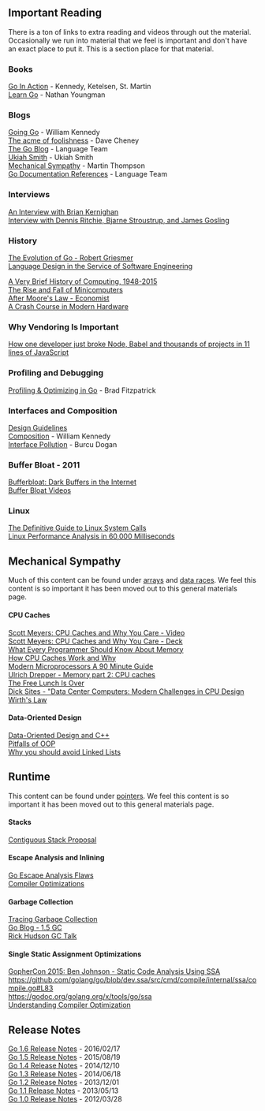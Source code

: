 ## Important Reading

There is a ton of links to extra reading and videos through out the material. Occasionally we run into material that we feel is important and don't have an exact place to put it. This is a section place for that material.

### Books

[Go In Action](https://www.manning.com/books/go-in-action) - Kennedy, Ketelsen, St. Martin  
[Learn Go](https://www.manning.com/books/learn-go) - Nathan Youngman

### Blogs

[Going Go](http://www.goinggo.net) - William Kennedy  
[The acme of foolishness](http://dave.cheney.net) - Dave Cheney  
[The Go Blog](https://blog.golang.org) - Language Team  
[Ukiah Smith](https://ukiahsmith.com) - Ukiah Smith  
[Mechanical Sympathy](http://mechanical-sympathy.blogspot.com) - Martin Thompson  
[Go Documentation References](https://golang.org/doc/#references) - Language Team

### Interviews

[An Interview with Brian Kernighan](http://www.cs.cmu.edu/~mihaib/kernighan-interview/index.html)  
[Interview with Dennis Ritchie, Bjarne Stroustrup, and James Gosling](http://www.gotw.ca/publications/c_family_interview.htm)

### History

[The Evolution of Go - Robert Griesmer](https://www.youtube.com/watch?v=0ReKdcpNyQg)  
[Language Design in the Service of Software Engineering](https://talks.golang.org/2012/splash.article)  

[A Very Brief History of Computing, 1948-2015](http://www.gresham.ac.uk/lectures-and-events/a-very-brief-history-of-computing-1948-2015)  
[The Rise and Fall of Minicomputers](http://ethw.org/Rise_and_Fall_of_Minicomputers)  
[After Moore's Law - Economist](http://www.economist.com/technology-quarterly/2016-03-12/after-moores-law)  
[A Crash Course in Modern Hardware](http://www.infoq.com/presentations/click-crash-course-modern-hardware#.VwoB63sl6no.twitter)  

### Why Vendoring Is Important

[How one developer just broke Node, Babel and thousands of projects in 11 lines of JavaScript](http://www.theregister.co.uk/2016/03/23/npm_left_pad_chaos)

### Profiling and Debugging

[Profiling & Optimizing in Go](https://www.youtube.com/watch?v=xxDZuPEgbBU) - Brad Fitzpatrick

### Interfaces and Composition

[Design Guidelines](design_guidelines.md)  
[Composition](http://www.goinggo.net/2014/05/methods-interfaces-and-embedded-types.html) - William Kennedy  
[Interface Pollution](https://medium.com/@rakyll/interface-pollution-in-go-7d58bccec275) - Burcu Dogan

### Buffer Bloat - 2011

[Bufferbloat: Dark Buffers in the Internet](https://www.youtube.com/watch?v=qbIozKVz73g)  
[Buffer Bloat Videos](http://www.bufferbloat.net/projects/cerowrt/wiki/Bloat-videos)

### Linux

[The Definitive Guide to Linux System Calls](http://blog.packagecloud.io/eng/2016/04/05/the-definitive-guide-to-linux-system-calls/#hardware-and-software)  
[Linux Performance Analysis in 60,000 Milliseconds](http://techblog.netflix.com/2015/11/linux-performance-analysis-in-60s.html)

## Mechanical Sympathy

Much of this content can be found under [arrays](../topics/arrays) and [data races](../topics/data_race). We feel this content is so important it has been moved out to this general materials page.

#### CPU Caches

[Scott Meyers: CPU Caches and Why You Care - Video](https://www.youtube.com/watch?v=WDIkqP4JbkE)  
[Scott Meyers: CPU Caches and Why You Care - Deck](http://www.aristeia.com/TalkNotes/codedive-CPUCachesHandouts.pdf)  
[What Every Programmer Should Know About Memory](http://www.akkadia.org/drepper/cpumemory.pdf)  
[How CPU Caches Work and Why](http://www.extremetech.com/extreme/188776-how-l1-and-l2-cpu-caches-work-and-why-theyre-an-essential-part-of-modern-chips)  
[Modern Microprocessors A 90 Minute Guide](http://www.lighterra.com/papers/modernmicroprocessors)  
[Ulrich Drepper - Memory part 2: CPU caches](http://lwn.net/Articles/252125)  
[The Free Lunch Is Over](http://www.gotw.ca/publications/concurrency-ddj.htm)  
[Dick Sites - "Data Center Computers: Modern Challenges in CPU Design](https://m.youtube.com/watch?feature=youtu.be&v=QBu2Ae8-8LM)  
[Wirth's Law](https://en.wikipedia.org/wiki/Wirth%27s_law)

#### Data-Oriented Design

[Data-Oriented Design and C++](https://www.youtube.com/watch?v=rX0ItVEVjHc)  
[Pitfalls of OOP](http://harmful.cat-v.org/software/OO_programming/_pdf/Pitfalls_of_Object_Oriented_Programming_GCAP_09.pdf)  
[Why you should avoid Linked Lists](https://www.youtube.com/watch?v=YQs6IC-vgmo)

## Runtime

This content can be found under [pointers](../topics/pointers). We feel this content is so important it has been moved out to this general materials page.

#### Stacks

[Contiguous Stack Proposal](https://docs.google.com/document/d/1wAaf1rYoM4S4gtnPh0zOlGzWtrZFQ5suE8qr2sD8uWQ/pub)

#### Escape Analysis and Inlining

[Go Escape Analysis Flaws](https://docs.google.com/document/d/1CxgUBPlx9iJzkz9JWkb6tIpTe5q32QDmz8l0BouG0Cw)  
[Compiler Optimizations](https://github.com/golang/go/wiki/CompilerOptimizations)

#### Garbage Collection

[Tracing Garbage Collection](https://en.wikipedia.org/wiki/Tracing_garbage_collection)  
[Go Blog - 1.5 GC](https://blog.golang.org/go15gc)  
[Rick Hudson GC Talk](https://www.youtube.com/watch?v=aiv1JOfMjm0&index=16&list=PL2ntRZ1ySWBf-_z-gHCOR2N156Nw930Hm)

#### Single Static Assignment Optimizations

[GopherCon 2015: Ben Johnson - Static Code Analysis Using SSA](https://www.youtube.com/watch?v=D2-gaMvWfQY)  
https://github.com/golang/go/blob/dev.ssa/src/cmd/compile/internal/ssa/compile.go#L83  
https://godoc.org/golang.org/x/tools/go/ssa  
[Understanding Compiler Optimization](https://www.youtube.com/watch?v=FnGCDLhaxKU)

## Release Notes

[Go 1.6 Release Notes](https://golang.org/doc/go1.6) - 2016/02/17  
[Go 1.5 Release Notes](https://golang.org/doc/go1.5) - 2015/08/19  
[Go 1.4 Release Notes](https://golang.org/doc/go1.4) - 2014/12/10  
[Go 1.3 Release Notes](https://golang.org/doc/go1.3) - 2014/06/18  
[Go 1.2 Release Notes](https://golang.org/doc/go1.2) - 2013/12/01  
[Go 1.1 Release Notes](https://golang.org/doc/go1.1) - 2013/05/13  
[Go 1.0 Release Notes](https://golang.org/doc/go1.0) - 2012/03/28
